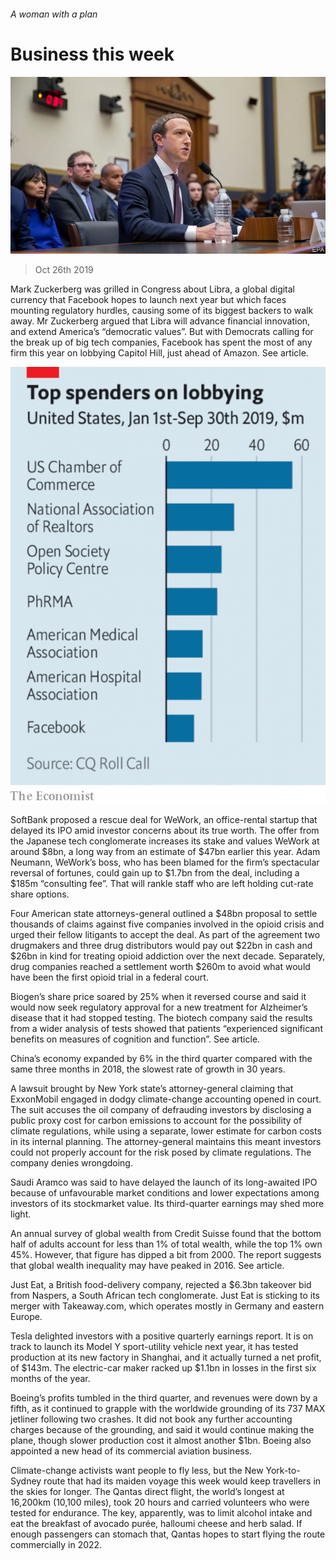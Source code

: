 ###### A woman with a plan

# Business this week 

![image](images/20191026_wwp003_0.jpg) 

> Oct 26th 2019 

Mark Zuckerberg was grilled in Congress about Libra, a global digital currency that Facebook hopes to launch next year but which faces mounting regulatory hurdles, causing some of its biggest backers to walk away. Mr Zuckerberg argued that Libra will advance financial innovation, and extend America’s “democratic values”. But with Democrats calling for the break up of big tech companies, Facebook has spent the most of any firm this year on lobbying Capitol Hill, just ahead of Amazon. See article. 

![image](images/20191026_WWC382.png) 

SoftBank proposed a rescue deal for WeWork, an office-rental startup that delayed its IPO amid investor concerns about its true worth. The offer from the Japanese tech conglomerate increases its stake and values WeWork at around $8bn, a long way from an estimate of $47bn earlier this year. Adam Neumann, WeWork’s boss, who has been blamed for the firm’s spectacular reversal of fortunes, could gain up to $1.7bn from the deal, including a $185m “consulting fee”. That will rankle staff who are left holding cut-rate share options. 

Four American state attorneys-general outlined a $48bn proposal to settle thousands of claims against five companies involved in the opioid crisis and urged their fellow litigants to accept the deal. As part of the agreement two drugmakers and three drug distributors would pay out $22bn in cash and $26bn in kind for treating opioid addiction over the next decade. Separately, drug companies reached a settlement worth $260m to avoid what would have been the first opioid trial in a federal court. 

Biogen’s share price soared by 25% when it reversed course and said it would now seek regulatory approval for a new treatment for Alzheimer’s disease that it had stopped testing. The biotech company said the results from a wider analysis of tests showed that patients “experienced significant benefits on measures of cognition and function”. See article. 

China’s economy expanded by 6% in the third quarter compared with the same three months in 2018, the slowest rate of growth in 30 years. 

A lawsuit brought by New York state’s attorney-general claiming that ExxonMobil engaged in dodgy climate-change accounting opened in court. The suit accuses the oil company of defrauding investors by disclosing a public proxy cost for carbon emissions to account for the possibility of climate regulations, while using a separate, lower estimate for carbon costs in its internal planning. The attorney-general maintains this meant investors could not properly account for the risk posed by climate regulations. The company denies wrongdoing. 

Saudi Aramco was said to have delayed the launch of its long-awaited IPO because of unfavourable market conditions and lower expectations among investors of its stockmarket value. Its third-quarter earnings may shed more light. 

An annual survey of global wealth from Credit Suisse found that the bottom half of adults account for less than 1% of total wealth, while the top 1% own 45%. However, that figure has dipped a bit from 2000. The report suggests that global wealth inequality may have peaked in 2016. See article. 

Just Eat, a British food-delivery company, rejected a $6.3bn takeover bid from Naspers, a South African tech conglomerate. Just Eat is sticking to its merger with Takeaway.com, which operates mostly in Germany and eastern Europe. 

Tesla delighted investors with a positive quarterly earnings report. It is on track to launch its Model Y sport-utility vehicle next year, it has tested production at its new factory in Shanghai, and it actually turned a net profit, of $143m. The electric-car maker racked up $1.1bn in losses in the first six months of the year. 

Boeing’s profits tumbled in the third quarter, and revenues were down by a fifth, as it continued to grapple with the worldwide grounding of its 737 MAX jetliner following two crashes. It did not book any further accounting charges because of the grounding, and said it would continue making the plane, though slower production cost it almost another $1bn. Boeing also appointed a new head of its commercial aviation business. 

Climate-change activists want people to fly less, but the New York-to-Sydney route that had its maiden voyage this week would keep travellers in the skies for longer. The Qantas direct flight, the world’s longest at 16,200km (10,100 miles), took 20 hours and carried volunteers who were tested for endurance. The key, apparently, was to limit alcohol intake and eat the breakfast of avocado purée, halloumi cheese and herb salad. If enough passengers can stomach that, Qantas hopes to start flying the route commercially in 2022. 

